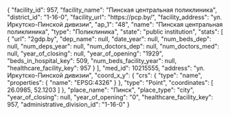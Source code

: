 {
    "facility_id": 957,
    "facility_name": "Пинская центральная поликлиника",
    "district_id": "1-16-0",
    "facility_url": "https:\/\/pcp.by\/",
    "facility_address": "ул. Иркутско-Пинской дивизии",
    "ap_1": "48",
    "name": "Пинская центральная поликлиника",
    "type": "Поликлиника",
    "state": "public institution",
    "stats": [
        {
            "url": "2gdp.by",
            "dep_name": null,
            "date_year": null,
            "num_beds_dep": null,
            "num_deps_year": null,
            "num_doctors_dep": null,
            "num_doctors_med": null,
            "year_of_closing": null,
            "year_of_opening": "1929",
            "beds_in_hospital_key": 509,
            "num_beds_facility_year": null,
            "healthcare_facility_key": 957
        }
    ],
    "med_id": 10215555,
    "address": "ул. Иркутско-Пинской дивизии",
    "coord_x_y": {
        "crs": {
            "type": "name",
            "properties": {
                "name": "EPSG:4326"
            }
        },
        "type": "Point",
        "coordinates": [
            26.0985,
            52.1203
        ]
    },
    "place_name": "Пинск",
    "place_type": "city",
    "year_of_closing": null,
    "year_of_opening": "0",
    "healthcare_facility_key": 957,
    "administrative_division_id": "1-16-0"
}